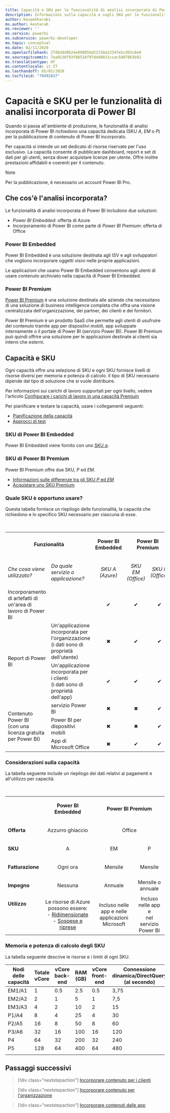 ```yaml
---
title: Capacità e SKU per le funzionalità di analisi incorporata di Power BI
description: Informazioni sulla capacità e sugli SKU per le funzionalità di analisi incorporata di Power BI.
author: KesemSharabi
ms.author: kesharab
ms.reviewer: ''
ms.service: powerbi
ms.subservice: powerbi-developer
ms.topic: conceptual
ms.date: 02/11/2020
ms.openlocfilehash: 27d6ddd9b24e09805bd22150a22347e5cd93c8e0
ms.sourcegitcommit: 7aa0136f93f88516f97ddd8031ccac5d07863b92
ms.translationtype: HT
ms.contentlocale: it-IT
ms.lasthandoff: 05/05/2020
ms.locfileid: "79492837"
---
```

# <a name="capacity-and-skus-in-power-bi-embedded-analytics"></a>Capacità e SKU per le funzionalità di analisi incorporata di Power BI

Quando si passa all'ambiente di produzione, le funzionalità di analisi incorporata di Power BI richiedono una capacità dedicata (SKU *A*, *EM* o *P*) per la pubblicazione di contenuto di Power BI incorporato.

Per capacità si intende un set dedicato di risorse riservate per l'uso esclusivo. La capacità consente di pubblicare dashboard, report e set di dati per gli utenti, senza dover acquistare licenze per utente. Offre inoltre prestazioni affidabili e coerenti per il contenuto.

>[!NOTE]
>Per la pubblicazione, è necessario un account Power BI Pro.

## <a name="what-is-embedded-analytics"></a>Che cos'è l'analisi incorporata?

Le funzionalità di analisi incorporata di Power BI includono due soluzioni:
* *Power BI Embedded*: offerta di Azure
* Incorporamento di Power BI come parte di *Power BI Premium*: offerta di Office

### <a name="power-bi-embedded"></a>Power BI Embedded

Power BI Embedded è una soluzione destinata agli ISV e agli sviluppatori che vogliono incorporare oggetti visivi nelle proprie applicazioni.

Le applicazioni che usano Power BI Embedded consentono agli utenti di usare contenuto archiviato nella capacità di Power BI Embedded.

### <a name="power-bi-premium"></a>Power BI Premium

[Power BI Premium](../../service-premium-what-is.md) è una soluzione destinata alle aziende che necessitano di una soluzione di business intelligence completa che offra una visione centralizzata dell'organizzazione, dei partner, dei clienti e dei fornitori.

Power BI Premium è un prodotto SaaS che permette agli utenti di usufruire del contenuto tramite app per dispositivi mobili, app sviluppate internamente o il portale di Power BI (servizio Power BI). Power BI Premium può quindi offrire una soluzione per le applicazioni destinate ai clienti sia interni che esterni.

## <a name="capacity-and-skus"></a>Capacità e SKU

Ogni capacità offre una selezione di SKU e ogni SKU fornisce livelli di risorse diversi per memoria e potenza di calcolo. Il tipo di SKU necessario dipende dal tipo di soluzione che si vuole distribuire.

Per informazioni sui carichi di lavoro supportati per ogni livello, vedere l'articolo [Configurare i carichi di lavoro in una capacità Premium](../../service-admin-premium-workloads.md)

Per pianificare e testare la capacità, usare i collegamenti seguenti:
* [Pianificazione della capacità](embedded-capacity-planning.md)
* [Approcci di test](../../service-premium-capacity-optimize.md#testing-approaches)

### <a name="power-bi-embedded-skus"></a>SKU di Power BI Embedded

Power BI Embedded viene fornito con uno [SKU *a*](../../service-admin-premium-purchase.md#purchase-a-skus-for-testing-and-other-scenarios).

### <a name="power-bi-premium-skus"></a>SKU di Power BI Premium

Power BI Premium offre due SKU, *P* ed *EM*.
* [Informazioni sulle differenze tra gli SKU *P* ed *EM*](../../service-premium-what-is.md#subscriptions-and-licensing)
* [Acquistare uno SKU Premium](../../service-admin-premium-purchase.md)

### <a name="which-sku-should-i-use"></a>Quale SKU è opportuno usare?

Questa tabella fornisce un riepilogo delle funzionalità, la capacità che richiedono e lo specifico SKU necessario per ciascuna di esse. 

</br>
<table>
<col width="20%">
<col width="20%">
<col width="20%">
<col width="20%">
<col width="20%">
<tbody>
<tr>
<td style="text-align: center"; colspan="2"><p><b>Funzionalità</b></p></td>
<td style="text-align: center">
<p><b>Power BI Embedded</b></p>
</td>
<td style="text-align: center"; colspan="2">
<p><b>Power BI Premium</b></p>
</td>
</tr>
<tr>
<td><p><em>Che cosa viene utilizzato?</em><p></td>
<td><p><em>Da quale servizio o applicazione?</em><p></td>
<td style="text-align: center"><p><em>SKU A</br>(Azure)</em></p></td>
<td style="text-align: center"><p><em>SKU EM</br>(Office)</em></p></td>
<td style="text-align: center"><p><em>SKU P</br>(Office)</em></p></td>
</tr>
<tr>
<td>Incorporamento di artefatti di un'area di lavoro di Power BI</td>
<td>
</td>
<td style="text-align: center">✔</td>
<td style="text-align: center">✔</td>
<td style="text-align: center">✔</td>
</tr>
<tr>
<td rowspan="2">Report di Power BI</td>
<td>Un'applicazione incorporata per l'organizzazione</br>(i dati sono di proprietà dell'utente)</td>
<td style="text-align: center">✖</td>
<td style="text-align: center">✔</td>
<td style="text-align: center">✔</td>
</tr>
<tr>
<td>Un'applicazione incorporata per i clienti</br>(i dati sono di proprietà dell'app)</td>
<td style="text-align: center">✔</td>
<td style="text-align: center">✔</td>
<td style="text-align: center">✔</td>
</tr>
<tr>
<td rowspan="3">Contenuto Power BI<br>(con una licenza gratuita per Power BI)</td>
<td>servizio Power BI</td>
<td style="text-align: center">✖</td>
<td style="text-align: center">✖</td>
<td style="text-align: center">✔</td>
</tr>
<tr>
<td>Power BI per dispositivi mobili</td>
<td style="text-align: center">✖</td>
<td style="text-align: center">✖</td>
<td style="text-align: center">✔</td>
</tr>
<tr>
<td>App di Microsoft Office</td>
<td style="text-align: center">✖</td>
<td style="text-align: center">✔</td>
<td style="text-align: center">✔</td>
</tr>
</tbody>
</table>

### <a name="capacity-considerations"></a>Considerazioni sulla capacità

La tabella seguente include un riepilogo dei dati relativi ai pagamenti e all'utilizzo per capacità.

</br>
<table>
<tbody>
<tr>
<td></td>
<td style="text-align: center;"><p><strong>Power BI Embedded</strong></p></td>
<td style="text-align: center;" colspan="2"><p><strong>Power BI Premium</strong></p></td>
</tr>
<tr>
<td><p><strong>Offerta</strong></p></td>
<td style="text-align: center;"><p>Azzurro ghiaccio</p></td>
<td style="text-align: center;" colspan="2"><p>Office</p></td>
</tr>
<tr>
<td><p><strong>SKU</strong></p></td>
<td style="text-align: center;"><p>A</p></td>
<td style="text-align: center;"><p>EM</p></td>
<td style="text-align: center;"><p>P</p></td>
</tr>
<tr>
<td><p><strong>Fatturazione</strong></td>
<td style="text-align: center;">Ogni ora</td>
<td style="text-align: center;">Mensile</td>
<td style="text-align: center;">Mensile</td>
</tr>
<tr>
<td><p><strong>Impegno</strong></td>
<td style="text-align: center;">Nessuna</td>
<td style="text-align: center;">Annuale</td>
<td style="text-align: center;">Mensile o annuale</td>
</tr>
<tr>
<td valign="top"><p><strong>Utilizzo</strong></td>
<td style="text-align: center;">Le risorse di Azure possono essere:</br>- <a href="azure-pbie-scale-capacity.md">Ridimensionate</a></br>- <a href="azure-pbie-pause-start.md">Sospese e riprese</a>
</td>
<td style="text-align: center;">Incluso nelle app e nelle</br> applicazioni Microsoft</td>
<td style="text-align: center;">Incluso nelle app e</br> nel servizio Power BI</td>
</tr>
</tbody>
</table>

### <a name="sku-memory-and-computing-power"></a>Memoria e potenza di calcolo degli SKU

La tabella seguente descrive le risorse e i limiti di ogni SKU.

| Nodi delle capacità | Totale vCore | vCore back-end | RAM (GB) | vCore front-end | Connessione dinamica/DirectQuery (al secondo) | Parallelismo di aggiornamento dei modelli |
| --- | --- | --- | --- | --- | --- | --- |
| EM1/A1 | 1 | 0.5 | 2.5 | 0.5 | 3,75 | 1 |
| EM2/A2 | 2 | 1 | 5 | 1 | 7,5 | 2 |
| EM3/A3 | 4 | 2 | 10 | 2 | 15 | 3 |
| P1/A4 | 8 | 4 | 25 | 4 | 30 | 6 |
| P2/A5 | 16 | 8 | 50 | 8 | 60 | 12 |
| P3/A6 | 32 | 16 | 100 | 16 | 120 | 24 |
| P4 | 64 | 32 | 200 | 32 | 240 | 48 |
| P5 | 128 | 64 | 400 | 64 | 480 | 96 |
| | | | | | | |

## <a name="next-steps"></a>Passaggi successivi

> [!div class="nextstepaction"]
>[Incorporare contenuto per i clienti](embed-sample-for-customers.md)

> [!div class="nextstepaction"]
>[Incorporare contenuto per l'organizzazione](embed-sample-for-your-organization.md)

> [!div class="nextstepaction"]
> [Incorporare contenuti dalle app](embed-from-apps.md)